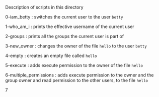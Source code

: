 Description of scripts in this directory


0-iam_betty : switches the current user to the user `betty`

1-who_am_i : prints the effective username of the current user

2-groups : prints all the groups the current user is part of

3-new_owner : changes the owner of the file `hello` to the user `betty`

4-empty : creates an empty file called `hello`

5-execute : adds execute permission to the owner of the file `hello`

6-multiple_permissions : adds execute permission to the owner and the group owner and read permission to the other users, to the file `hello`

7
